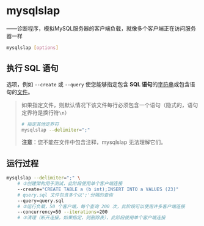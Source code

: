 # mysqlslap
——诊断程序，模拟MySQL服务器的客户端负载，就像多个客户端正在访问服务器一样

```sh
mysqlslap [options]
```

## 执行 SQL 语句
选项，例如 `--create` 或 `--query` 使您能够指定包含 **SQL 语句**的<u>字符串</u>或包含语句的<u>文件</u>。
> 如果指定文件，则默认情况下该文件每行必须包含一个语句（隐式的，语句定界符是换行符`\n`）
> ```sh
> # 指定其他定界符
> mysqlslap --delimiter=";" 
> ```
> **注意**：您不能在文件中包含注释，mysqlslap 无法理解它们。

## 运行过程
```sh
mysqlslap --delimiter=";" \
    # ①创建架构用于测试，此阶段使用单个客户端连接
    --create="CREATE TABLE a (b int);INSERT INTO a VALUES (23)"
    # query.sql 文件包含多个以';'分隔的查询
    --query=query.sql 
    # ②运行负载，50 个客户端，每个查询 200 次，此阶段可以使用许多客户端连接
    --concurrency=50 --iterations=200
    # ③清理（​​断开连接，如果指定，则删除表），此阶段使用单个客户端连接
```